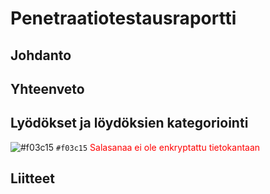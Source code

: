 # Penetraatiotestausraportti

## Johdanto

## Yhteenveto

## Lyödökset ja löydöksien kategoriointi

![#f03c15](https://placehold.co/15x15/f03c15/f03c15.png) `#f03c15`
<font color="red">Salasanaa ei ole enkryptattu tietokantaan</font>

## Liitteet
